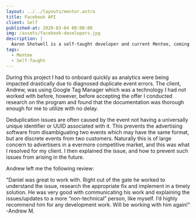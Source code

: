 ```yaml
---
layout: ../../layouts/mentor.astro
title: Facebook API
client: Self
published-at: 2020-03-04 00:00:00
img: /assets/facebook-developers.jpg
description: |
  Aaron Shotwell is a self-taught developer and current Mentee, coming from C to JavaScript.
tags:
  - Mentee
  - Self-Taught
---
```


During this project I had to onboard quickly as analytics were being impacted drastically due to diagnosed duplicate event errors. The client, Andrew, was using Google Tag Manager which was a technology I had not worked with before, however, before accepting the offer I conducted research on the program and found that the documentation was thorough enough for me to utilize with no delay.

Deduplication issues are often caused by the event not having a universally unique identifier or UUID associated with it. This prevents the advertising software from disambiguating two events which may have the same format, but are discrete events from two customers. Naturally this is of large concern to advertisers in a evermore competitive market, and this was what I resolved for my client. I then explained the issue, and how to prevent such issues from arising in the future.

Andrew left me the following review:

"Daniel was great to work with. Right out of the gate he worked to understand the issue, research the appropriate fix and implement in a timely solution. He was very good with communicating his work and explaining the issues/updates to a more “non-technical” person, like myself. I’d highly recommend him for any development work. Will be working with him again!" -Andrew M.
